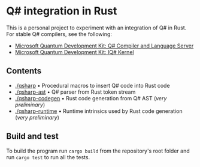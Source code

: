 # Q# integration in Rust

This is a personal project to experiment with an integration of Q# in Rust. For
stable Q# compilers, see the following:

* [Microsoft Quantum Development Kit: Q# Compiler and Language Server](https://github.com/microsoft/qsharp-compiler)
* [Microsoft Quantum Development Kit: IQ# Kernel](https://github.com/microsoft/iqsharp)

## Contents

* [./qsharp](qsharp) • Procedural macros to insert Q# code into Rust code
* [./qsharp-ast](qsharp-ast) • Q# parser from Rust token stream
* [./qsharp-codegen](qsharp-codegen) • Rust code generation from Q# AST (*very preliminary*)
* [./qsharp-runtime](qsharp-runtime) • Runtime intrinsics used by Rust code generation (*very preliminary*)

## Build and test

To build the program run `cargo build` from the repository's root folder and run
`cargo test` to run all the tests.
